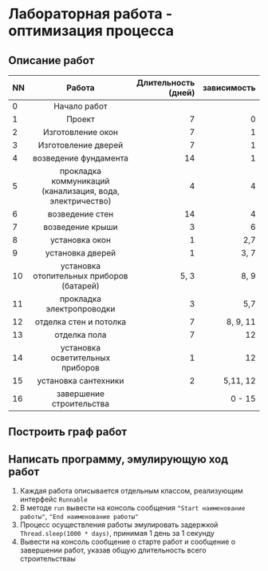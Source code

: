 # Лабораторная работа - оптимизация процесса

## Описание работ
| NN  |          Работа          | Длительность<br/>(дней) | зависимость |
|-----|:------------------------:|------------------------:|------------:|
| 0   |       Начало работ       |                         |             |
| 1   |          Проект          |                       7 |           0 |
| 2   |    Изготовление окон     |                       7 |           1 |
| 3   |   Изготовление дверей    |                       7 |           1 |
| 4   |         возведение фундамента         |                      14 |           1 |
| 5   |        прокладка коммуникаций <br/>(канализация, вода, электричество)         |                       4 |           4 |
| 6   |         возведение стен         |                      14 |           4 |
| 7   |        возведение крыши         |                       3 |           6 |
| 8   |         установка окон         |                       1 |         2,7 |
| 9   |         установка дверей         |                       1 |        3, 7 |
| 10  |        установка отопительных приборов <br/>(батарей)         |                    5, 3 |        8, 9 |
| 11  |         прокладка электропроводки         |                       3 |         5,7 |
| 12  |         отделка стен и потолка         |                       7 |    8, 9, 11 |
| 13  |        отделка пола         |                       7 |          12 |
| 14  |        установка осветительных приборов        |                       1 |          12 |
| 15  |         установка сантехники         |                       2 |    5,11, 12 |
| 16  | завершение строительства |                         |      0 - 15 |

## Построить граф работ

## Написать программу, эмулирующую ход работ

1. Каждая работа описывается отдельным классом, реализующим интерфейс `Runnable`
2. В методе `run` вывести на консоль сообщения `"Start наименование работы"`, `"End наименование работы"`
3. Процесс осуществления работы эмулировать задержкой `Thread.sleep(1000 * days)`, принимая 1 день за 1 секунду
4. Вывести на консоль сообщение о старте работ и сообщение о завершении работ, указав общую длительность всего строительстваы